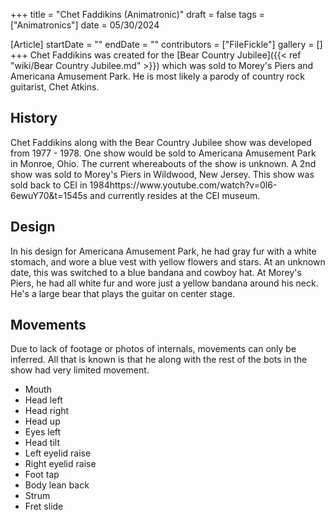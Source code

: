 +++
title = "Chet Faddikins (Animatronic)"
draft = false
tags = ["Animatronics"]
date = 05/30/2024

[Article]
startDate = ""
endDate = ""
contributors = ["FileFickle"]
gallery = []
+++
Chet Faddikins was created for the [Bear Country Jubilee]({{< ref "wiki/Bear Country Jubilee.md" >}}) which was sold to Morey's Piers and Americana Amusement Park. He is most likely a parody of country rock guitarist, Chet Atkins.

<h2> History </h2>
Chet Faddikins along with the Bear Country Jubilee show was developed from 1977 - 1978. One show would be sold to Americana Amusement Park in Monroe, Ohio. The current whereabouts of the show is unknown. A 2nd show was sold to Morey's Piers in Wildwood, New Jersey. This show was sold back to CEI in 1984<ref>https://www.youtube.com/watch?v=0l6-6ewuY70&t=1545s</ref> and currently resides at the CEI museum.

<h2> Design </h2>
In his design for Americana Amusement Park, he had gray fur with a white stomach, and wore a blue vest with yellow flowers and stars. At an unknown date, this was switched to a blue bandana and cowboy hat. At Morey's Piers, he had all white fur and wore just a yellow bandana around his neck. He's a large bear that plays the guitar on center stage.

<h2> Movements </h2>
Due to lack of footage or photos of internals, movements can only be inferred. All that is known is that he along with the rest of the bots in the show had very limited movement.

* Mouth
* Head left
* Head right
* Head up
* Eyes left
* Head tilt
* Left eyelid raise
* Right eyelid raise
* Foot tap
* Body lean back
* Strum
* Fret slide

